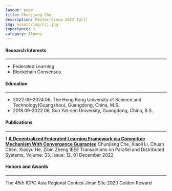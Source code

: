 ```yaml
---
layout: page
title: Chunjiang Che
description: Master(Since 2022 fall)
img: assets/img/ccj.jpg
importance: 1
category: Alumni
---
```

#### Research Interests
---
- Federated Learning
- Blockchain Consensus

#### Education
---
- 2022.09-2024.06, The Hong Kong University of Science and Technology(Guangzhou), Guangdong, China, M.S.
- 2018.09-2022.06, Sun Yat-sen University, Guangdong, China, B.S.

#### Publications
---
1.[**A Decentralized Federated Learning Framework via Committee Mechanism With Convergence Guarantee**](https://arxiv.org/abs/2108.00365)
Chunjiang Che, Xiaoli Li, Chuan Chen, Xiaoyu He, Zibin Zheng
IEEE Transactions on Parallel and Distributed Systems, Volume: 33, Issue: 12, 01 December 2022

#### Honors and Awards
---
The 45th ICPC Asia Regional Contest Jinan Site 2020 Golden Reward
